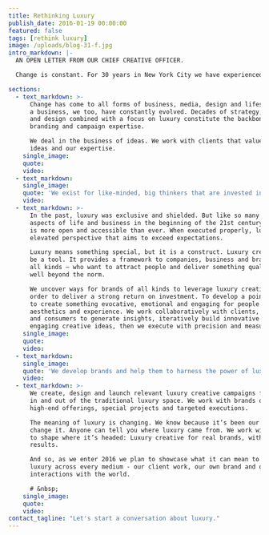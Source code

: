 ```yaml
---
title: Rethinking Luxury
publish_date: 2016-01-19 00:00:00
featured: false
tags: [rethink luxury]
image: /uploads/blog-31-f.jpg
intro_markdown: |-
  AN OPEN LETTER FROM OUR CHIEF CREATIVE OFFICER.

  Change is constant. For 30 years in New York City we have experienced the ebb and flow of economic, social and stylistic trends. Relevancy is about evolution, so here we are.​

sections:
  - text_markdown: >-
      Change has come to all forms of business, media, design and lifestyle. As
      a business, we too, have constantly evolved. Decades of strategy, creative
      and design combined with a focus on luxury constitute the backbone of our
      branding and campaign expertise.

      We deal in the business of ideas. We work with clients that value those
      ideas and our expertise.​
    single_image:
    quote:
    video:
  - text_markdown:
    single_image:
    quote: 'We exist for like-minded, big thinkers that are invested in seeing successful luxury creative work that makes a difference.'
    video:
  - text_markdown: >-
      In the past, luxury was exclusive and shielded. But like so many other
      aspects of life and business in the beginning of the 21st century, luxury
      is more open and accessible than ever. When executed properly, luxury is an
      elevated perspective that aims to exceed expectations.

      Luxury means something special, but it is a construct. Luxury creative can
      be a tool. It provides a framework to companies, business and brands – of
      all kinds – who want to attract people and deliver something qualitatively
      well beyond the norm.

      We uncover ways for brands of all kinds to leverage luxury creative in
      order to deliver a strong return on investment. To develop a point of view,
      to create something evocative, emotional and engaging for people who value
      aesthetics and experience. We work collaboratively with clients, partners
      and consumers to generate insights, iteratively build innovative and
      engaging creative ideas, then we execute with precision and measure.​
    single_image:
    quote:
    video:
  - text_markdown:
    single_image:
    quote: 'We develop brands and help them to harness the power of luxury positioning, aesthetics and tactics.'
    video:
  - text_markdown: >-
      We create, design and launch relevant luxury creative campaigns for clients
      in and out of the traditional luxury space. We work with brands on their
      high-end offerings, special projects and targeted executions.

      The meaning of luxury is changing. We know because it’s been our mission to
      change it. Anyone can tell you where luxury came from. We work with clients
      to shape where it’s headed: Luxury creative for real brands, with real
      results.

      And so, as we enter 2016 we plan to showcase what it can mean to rethink
      luxury across every medium - our client work, our own brand and our
      interactions with the world.

      # &nbsp;
    single_image:
    quote:
    video:
contact_tagline: "Let's start a conversation about luxury."
---
```



